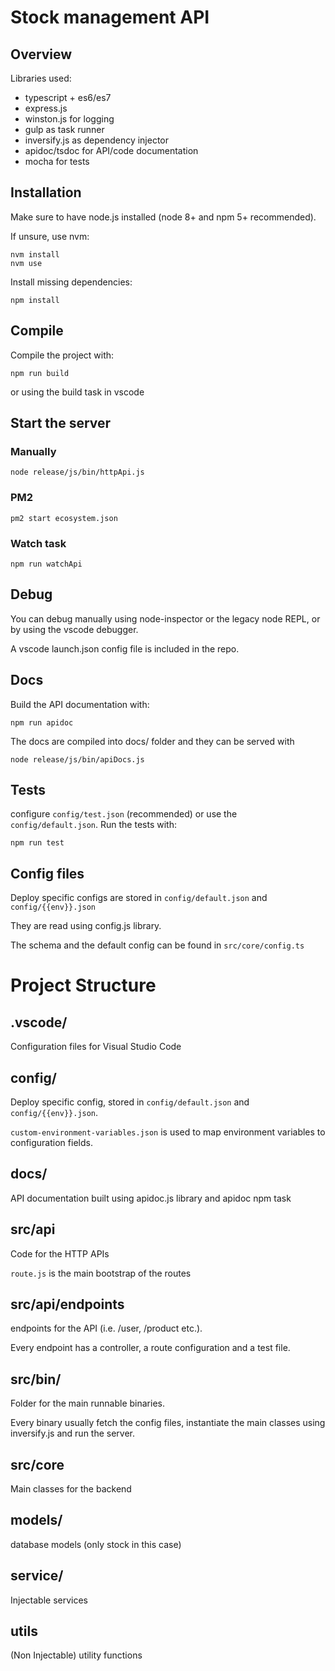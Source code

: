 # Stock management API

## Overview

Libraries used:

- typescript + es6/es7
- express.js
- winston.js for logging
- gulp as task runner
- inversify.js as dependency injector
- apidoc/tsdoc for API/code documentation
- mocha for tests

## Installation

Make sure to have node.js installed (node 8+ and npm 5+ recommended).

If unsure, use nvm:

    nvm install
    nvm use

Install missing dependencies:

    npm install


## Compile

Compile the project with:

    npm run build

or using the build task in vscode



## Start the server

### Manually

    node release/js/bin/httpApi.js

### PM2

    pm2 start ecosystem.json

### Watch task

    npm run watchApi

## Debug

You can debug manually using node-inspector or the legacy node REPL, or by using the vscode debugger.

A vscode launch.json config file is included in the repo.

## Docs

Build the API documentation with:

    npm run apidoc

The docs are compiled into docs/ folder and they can be served with

    node release/js/bin/apiDocs.js

## Tests

configure `config/test.json` (recommended) or use the `config/default.json`. Run the tests with:

    npm run test

## Config files

Deploy specific configs are stored in `config/default.json` and `config/{{env}}.json`

They are read using config.js library.

The schema and the default config can be found in `src/core/config.ts`
    
# Project Structure

## .vscode/

Configuration files for Visual Studio Code

## config/

Deploy specific config, stored in `config/default.json` and `config/{{env}}.json`.

`custom-environment-variables.json` is used to map environment variables to configuration fields.

## docs/

API documentation built using apidoc.js library and apidoc npm task

## src/api

Code for the HTTP APIs

`route.js` is the main bootstrap of the routes

## src/api/endpoints

endpoints for the API (i.e. /user, /product etc.).

Every endpoint has a controller, a route configuration and a test file.

## src/bin/

Folder for the main runnable binaries.

Every binary usually fetch the config files, instantiate the main classes using inversify.js and run the server.

## src/core

Main classes for the backend

## models/

database models (only stock in this case)

## service/

Injectable services

## utils

(Non Injectable) utility functions
